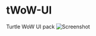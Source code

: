 # tWoW-UI
Turtle WoW UI pack
![Screenshot](https://github.com/Fanatiques/tWoW-UI/blob/main/317d6e7e-e586-4010-aa5a-9d7ee9e7fc8d.png)
